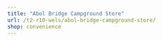 ```yaml
---
title: "Abol Bridge Campground Store"
url: /t2-r10-wels/abol-bridge-campground-store/
shop: convenience
---
```

